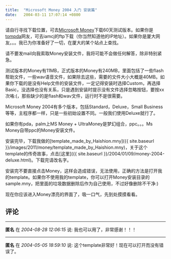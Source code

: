 ```yaml
---
title:  "Microsoft Money 2004 入门 安装篇"
date:   2004-03-11 17:07:14 +0800
---
```


请自行寻找下载位置，可去[Microsoft Money](http://www.microsoft.com/money)下载60天测试版本。如果你是[tompda](http://www.tompda.com)网友，可去iamcj的ftp下载（你当然知道他的IP地址）。如果你是厦大网友。。。我已为你准备好了一切，在厦大的某个站点上查找。  

请不要发mail向我索取Money安装文件，我将可能不会做任何解答，除非特别紧急。  

测试版本的Money有11MB，正式版本的Money有240MB，里面包括了一些flash帮助文件，一些wav语音文件，如果除去这些，需要的文件大小大概是40MB。如果你下载的是没有Help文件的安装文件，一定记得安装时选择Custom，再选择Basic，没选择也没有关系，只是遇到安装时提示没有文件选择忽略按钮，要按xx次咯:(，那些缺少的是flash和wav文件，运行时不是很需要。  

Microsoft Money 2004有多个版本，包括Standard，Deluxe，Small Business等等，主程序都一样，只是一些初始设置不同。一般我们使用Deluxe就行了。  

如果你有pda，palm上MS Money + UltraMoney是梦幻组合，ppc。。。Ms Money自带ppc的Money安装文件。  

安装完毕，下载我做的[template_made_by_Haishion.mny]({{ site.baseurl }}/images/2011/money/template_made_by_Haishion.mny)，关于这个template的传奇故事，点击[这里]({{ site.baseurl }}/2004/01/09/money-2004-deluxe.html)。下载完请改名字。  

安装完不要直接点击Money，这样会造成错误，无法使用，正确的方法是打开我的template。如果你不使用我的template，你可以打开Money安装目录的sample.mny，把里面的垃圾数据删除后作为自己使用，不过好像删除不干净:)  

现在你应该进入Money漂亮的界面了，吸一口气，先到处摸摸看看。  


## 评论

*****
**匿名** 在 *2004-08-28 12:06:15* 说: 我也可以用了，非常感谢！！！

*****
**匿名** 在 *2004-05-05 18:59:10* 说: 这个template非常好！现在可以打开而没有错误了。

